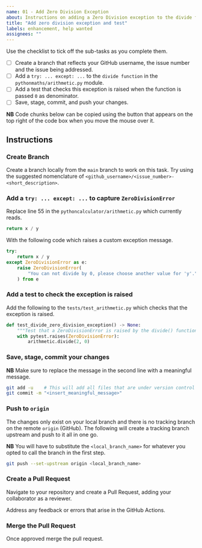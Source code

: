 ```yaml
---
name: 01 - Add Zero Division Exception
about: Instructions on adding a Zero Division exception to the divide function
title: "Add zero division exception and test"
labels: enhancement, help wanted
assignees: ""
---
```


Use the checklist to tick off the sub-tasks as you complete them.

- [ ] Create a branch that reflects your GitHub username, the issue number and the issue being addressed.
- [ ] Add a `try: ... except: ...` to the `divide function` in the `pythonmaths/arithmetic.py` module.
- [ ] Add a test that checks this exception is raised when the function is passed `0` as denominator.
- [ ] Save, stage, commit, and push your changes.

**NB** Code chunks below can be copied using the button that appears on the top right of the code box when you move the
mouse over it.

## Instructions

### Create Branch

Create a branch locally from the `main` branch to work on this task. Try using the suggested nomenclature of
`<github_username>/<issue_number>-<short_description>`.

### Add a `try: ... except: ...` to capture `ZeroDivisionError`

Replace line 55 in the `pythoncalculator/arithmetic.py` which currently reads.

```python
return x / y
```

With the following code which raises a custom exception message.

```python
try:
    return x / y
except ZeroDivisionError as e:
    raise ZeroDivisionError(
        "You can not divide by 0, please choose another value for 'y'."
    ) from e
```

### Add a test to check the exception is raised

Add the following to the `tests/test_arithmetic.py` which checks that the exception is raised.

```python
def test_divide_zero_division_exception() -> None:
    """Test that a ZeroDivisionError is raised by the divide() function."""
    with pytest.raises(ZeroDivisionError):
        arithmetic.divide(2, 0)
```

### Save, stage, commit your changes

**NB** Make sure to replace the message in the second line with a meaningful message.

```bash
git add -u    # This will add all files that are under version control and have been modified
git commit -m "<insert_meaningful_message>"
```

### Push to `origin`

The changes only exist on your local branch and there is no tracking branch on the remote `origin` (GitHub). The
following will create a tracking branch upstream and push to it all in one go.

**NB** You will have to substitute the `<local_branch_name>` for whatever you opted to call the branch in the first
step.

```bash
git push --set-upstream origin <local_branch_name>
```

### Create a Pull Request

Navigate to your repository and create a Pull Request, adding your collaborator as a reviewer.

Address any feedback or errors that arise in the GitHub Actions.

### Merge the Pull Request

Once approved merge the pull request.
